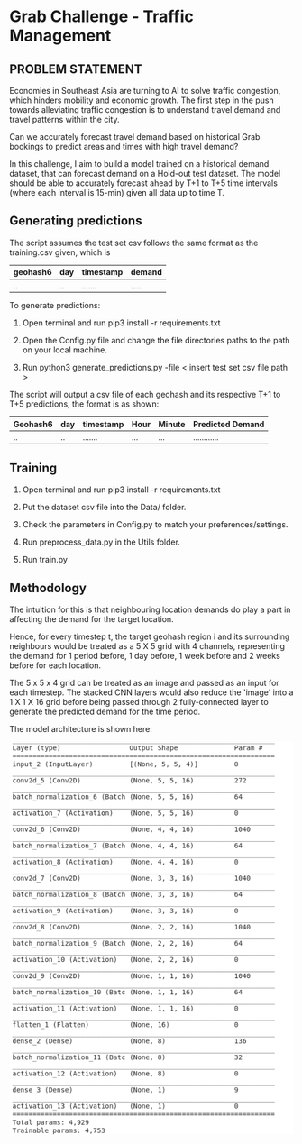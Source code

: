 # **Grab Challenge - Traffic Management**

## **PROBLEM STATEMENT**

Economies in Southeast Asia are turning to AI to solve traffic congestion, which hinders mobility and economic growth. The first step in the push towards alleviating traffic congestion is to understand travel demand and travel patterns within the city.


Can we accurately forecast travel demand based on historical Grab bookings to predict areas and times with high travel demand?

In this challenge, I aim to build a model trained on a historical demand dataset, that can forecast demand on a Hold-out test dataset. The model should be able to accurately forecast ahead by T+1 to T+5 time intervals (where each interval is 15-min) given all data up to time T.

## **Generating predictions**

The script assumes the test set csv follows the same format as the training.csv given, which is 

| geohash6 | day | timestamp | demand |
| -------- | --- | --------- | ------ |
|    ..    | ..  | .......   |  ..... | 

To generate predictions:

1) Open terminal and run pip3 install -r requirements.txt 

2) Open the Config.py file and change the file directories paths to the path on your local machine. 

3) Run python3 generate_predictions.py -file < insert test set csv file path > 

The script will output a csv file of each geohash and its respective T+1 to T+5 predictions, the format is as shown:

| Geohash6 | day | timestamp | Hour | Minute | Predicted Demand |
| -------- | --- | --------- | ---- | ------ |----------------- |
|    ..    | ..  | .......   |  ... |  ...   |  ............    |


## **Training**

1) Open terminal and run pip3 install -r requirements.txt 

2) Put the dataset csv file into the Data/ folder.

3) Check the parameters in Config.py to match your preferences/settings.

4) Run preprocess_data.py in the Utils folder.

5) Run train.py

## **Methodology**

The intuition for this is that neighbouring location demands do play a part in affecting the demand for the target location. 

Hence, for every timestep t, the target geohash region i and its surrounding neighbours would be treated as a 5 X 5 grid with 4 channels, representing the demand for 1 period before, 1 day before, 1 week before and 2 weeks before for each location.

The 5 x 5 x 4 grid can be treated as an image and passed as an input for each timestep. The stacked CNN layers would also reduce the 'image' into a 1 X 1 X 16 grid before being passed through 2 fully-connected layer to generate the predicted demand for the time period.

The model architecture is shown here:

![Model Image](images/model_architecture.png)

